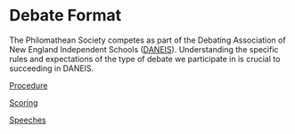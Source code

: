 # Debate Format

The Philomathean Society competes as part of the Debating Association of New England Independent Schools ([DANEIS](http://daneis.org/wordpress/)). Understanding the specific rules and expectations of the type of debate we participate in is crucial to succeeding in DANEIS.

[Procedure](debate-format/procedure.md)

[Scoring](debate-format/scoring.md)

[Speeches](debate-format/speeches.md)
